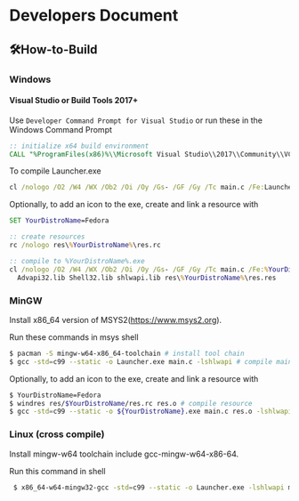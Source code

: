 # Developers Document

## 🛠How-to-Build

### Windows

#### Visual Studio or Build Tools 2017+

Use `Developer Command Prompt for Visual Studio` or run these in the Windows Command Prompt
```cmd
:: initialize x64 build environment
CALL "%ProgramFiles(x86)%\\Microsoft Visual Studio\\2017\\Community\\VC\\Auxiliary\\Build\\vcvarsall.bat" x64
```

To compile Launcher.exe
```cmd
cl /nologo /O2 /W4 /WX /Ob2 /Oi /Oy /Gs- /GF /Gy /Tc main.c /Fe:Launcher.exe Advapi32.lib Shell32.lib shlwapi.lib
```

Optionally, to add an icon to the exe, create and link a resource with
```cmd
SET YourDistroName=Fedora

:: create resources
rc /nologo res\%YourDistroName%\res.rc

:: compile to %YourDistroName%.exe
cl /nologo /O2 /W4 /WX /Ob2 /Oi /Oy /Gs- /GF /Gy /Tc main.c /Fe:%YourDistroName%.exe ^
  Advapi32.lib Shell32.lib shlwapi.lib res\%YourDistroName%\res.res
```

### MinGW
Install x86_64 version of MSYS2(https://www.msys2.org).

Run these commands in msys shell
```bash
$ pacman -S mingw-w64-x86_64-toolchain # install tool chain
$ gcc -std=c99 --static -o Launcher.exe main.c -lshlwapi # compile main.c
```

Optionally, to add an icon to the exe, create and link a resource with
```bash
$ YourDistroName=Fedora
$ windres res/$YourDistroName/res.rc res.o # compile resource
$ gcc -std=c99 --static -o ${YourDistroName}.exe main.c res.o -lshlwapi # compile main.c
```

### Linux (cross compile)
Install mingw-w64 toolchain include gcc-mingw-w64-x86-64.

Run this command in shell
```bash
 $ x86_64-w64-mingw32-gcc -std=c99 --static -o Launcher.exe -lshlwapi main.c # compile main.c
```
